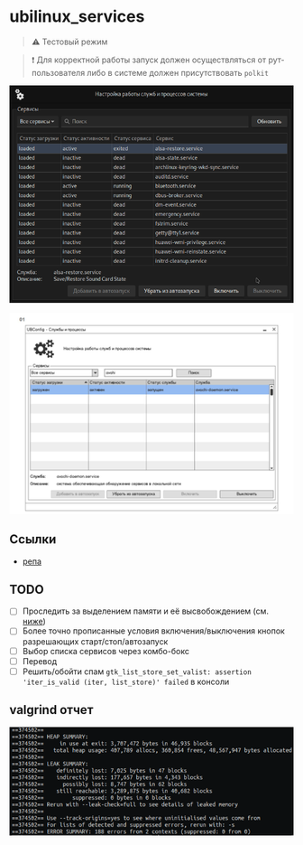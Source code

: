 # ubilinux_services

> :warning: Тестовый режим

> :exclamation: Для корректной работы запуск должен осуществляться от рут-пользователя либо в системе должен присутствовать `polkit`

![макет](design.png)

![Референс](design_ref.png)

## Ссылки

- [репа](https://gitea.ublinux.ru/Artwork_Applications/design-ubl-settings-apps/src/branch/master/ubl-settings-services)

## TODO

- [ ] Проследить за выделением памяти и её высвобождением (см. [ниже](#valgrind-отчет))
- [ ] Более точно прописанные условия включения/выключения кнопок разрешающих старт/стоп/автозапуск
- [ ] Выбор списка сервисов через комбо-бокс
- [ ] Перевод
- [ ] Решить/обойти спам `gtk_list_store_set_valist: assertion 'iter_is_valid (iter, list_store)' failed` в консоли

## valgrind отчет
![valgrind отчет](valgrind.png)